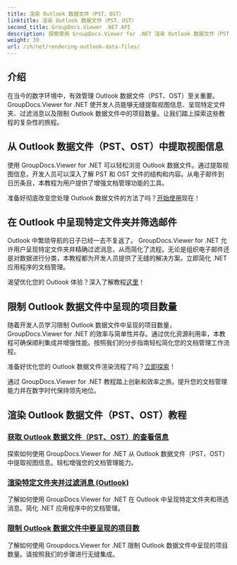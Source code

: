 ```yaml
---
title: 渲染 Outlook 数据文件（PST、OST）
linktitle: 渲染 Outlook 数据文件（PST、OST）
second_title: GroupDocs.Viewer .NET API
description: 探索使用 GroupDocs.Viewer for .NET 渲染 Outlook 数据文件（PST、OST）教程。轻松发现高效的文档管理技术。
weight: 39
url: /zh/net/rendering-outlook-data-files/
---
```

## 介绍

在当今的数字环境中，有效管理 Outlook 数据文件（PST、OST）至关重要。 GroupDocs.Viewer for .NET 使开发人员能够无缝提取视图信息、呈现特定文件夹、过滤消息以及限制 Outlook 数据文件中的项目数量。让我们踏上探索这些教程的复杂性的旅程。

## 从 Outlook 数据文件（PST、OST）中提取视图信息
使用 GroupDocs.Viewer for .NET 可以轻松浏览 Outlook 数据文件。通过提取视图信息，开发人员可以深入了解 PST 和 OST 文件的结构和内容。从电子邮件到日历条目，本教程为用户提供了增强文档管理功能的工具。 

准备好彻底改变您处理 Outlook 数据文件的方法了吗？[开始使用](./get-view-info-outlook-data-file/)现在！

## 在 Outlook 中呈现特定文件夹并筛选邮件
Outlook 中繁琐导航的日子已经一去不复返了。 GroupDocs.Viewer for .NET 允许用户呈现特定文件夹并精确过滤消息，从而简化了流程。无论是组织电子邮件还是对数据进行分类，本教程都为开发人员提供了无缝的解决方案。立即简化 .NET 应用程序的文档管理。

渴望优化您的 Outlook 体验？深入了解教程[这里](./render-specific-folders-and-filter-messages-outlook/)！

## 限制 Outlook 数据文件中呈现的项目数量
随着开发人员学习限制 Outlook 数据文件中呈现的项目数量，GroupDocs.Viewer for .NET 的效率与简单性并存。通过优化资源利用率，本教程可确保顺利集成并增强性能。按照我们的分步指南轻松简化您的文档管理工作流程。

准备好优化您的 Outlook 数据文件渲染流程了吗？[立即探索](./limit-items-to-render-outlook-data-files/)！

通过 GroupDocs.Viewer for .NET 教程踏上创新和效率之旅。提升您的文档管理能力并在数字时代保持领先地位。
## 渲染 Outlook 数据文件（PST、OST）教程
### [获取 Outlook 数据文件（PST、OST）的查看信息](./get-view-info-outlook-data-file/)
探索如何使用 GroupDocs.Viewer for .NET 从 Outlook 数据文件（PST、OST）中提取视图信息。轻松增强您的文档管理能力。
### [渲染特定文件夹并过滤消息 (Outlook)](./render-specific-folders-and-filter-messages-outlook/)
了解如何使用 GroupDocs.Viewer for .NET 在 Outlook 中呈现特定文件夹和筛选消息。简化 .NET 应用程序中的文档管理。
### [限制 Outlook 数据文件中要呈现的项目数](./limit-items-to-render-outlook-data-files/)
了解如何使用 Groupdocs.Viewer for .NET 限制 Outlook 数据文件中呈现的项目数量。请按照我们的步骤进行无缝集成。